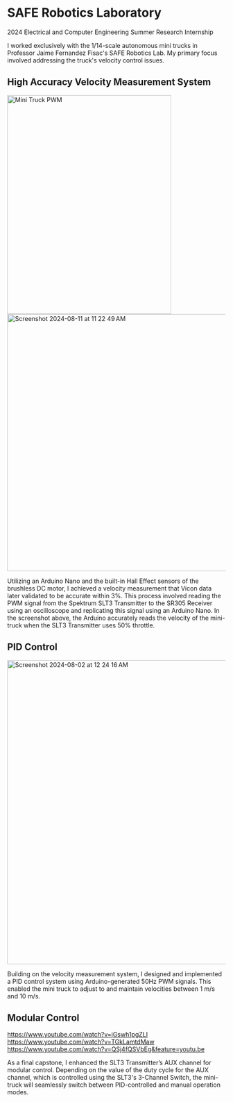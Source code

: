 # SAFE Robotics Laboratory

2024 Electrical and Computer Engineering Summer Research Internship

I worked exclusively with the 1/14-scale autonomous mini trucks in Professor Jaime Fernandez Fisac's SAFE Robotics Lab. My primary focus involved addressing the truck's velocity control issues.

## High Accuracy Velocity Measurement System

<img src="https://github.com/user-attachments/assets/bd6f151a-467b-4c03-b645-8d0082da350d" alt="Mini Truck PWM" height="504px" width="378px"/>
<img width="592" alt="Screenshot 2024-08-11 at 11 22 49 AM" src="https://github.com/user-attachments/assets/5a5f4310-707e-4820-8411-859c07897433">

Utilizing an Arduino Nano and the built-in Hall Effect sensors of the brushless DC motor, I achieved a velocity measurement that Vicon data later validated to be accurate within 3%. This process involved reading the PWM signal from the Spektrum SLT3 Transmitter to the SR305 Receiver using an oscilloscope and replicating this signal using an Arduino Nano. In the screenshot above, the Arduino accurately reads the velocity of the mini-truck when the SLT3 Transmitter uses 50% throttle.

## PID Control

<img width="700" alt="Screenshot 2024-08-02 at 12 24 16 AM" src="https://github.com/user-attachments/assets/46e304b5-d7d4-46f3-ab87-e0abd21083ff">

Building on the velocity measurement system, I designed and implemented a PID control system using Arduino-generated 50Hz PWM signals. This enabled the mini truck to adjust to and maintain velocities between 1 m/s and 10 m/s. 

## Modular Control

https://www.youtube.com/watch?v=jGswh1pgZLI
https://www.youtube.com/watch?v=TGkLamtdMaw
https://www.youtube.com/watch?v=QSj4fQSVbEg&feature=youtu.be

As a final capstone, I enhanced the SLT3 Transmitter’s AUX channel for modular control. Depending on the value of the duty cycle for the AUX channel, which is controlled using the SLT3's 3-Channel Switch, the mini-truck will seamlessly switch between PID-controlled and manual operation modes.



